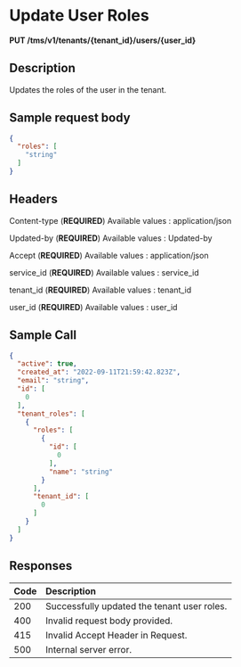# Update User Roles

**PUT /tms/v1/tenants/{tenant_id}/users/{user_id}**

## Description

Updates the roles of the user in the tenant.

## Sample request body

```json
{
  "roles": [
    "string"
  ]
}
```
## Headers

Content-type (**REQUIRED**)
Available values : application/json

Updated-by (**REQUIRED**)
Available values : Updated-by

Accept (**REQUIRED**)
Available values : application/json

service_id (**REQUIRED**)
Available values : service_id

tenant_id (**REQUIRED**)
Available values : tenant_id

user_id (**REQUIRED**)
Available values : user_id

## Sample Call

```json
{
  "active": true,
  "created_at": "2022-09-11T21:59:42.823Z",
  "email": "string",
  "id": [
    0
  ],
  "tenant_roles": [
    {
      "roles": [
        {
          "id": [
            0
          ],
          "name": "string"
        }
      ],
      "tenant_id": [
        0
      ]
    }
  ]
}
```

## Responses

| Code         | Description                                           |
| :----------- | :-----------                                          |
| 200          | Successfully updated the tenant user roles.           |
| 400          | Invalid request body provided.                        |
| 415          | Invalid Accept Header in Request.                     |
| 500          | Internal server error.                                |